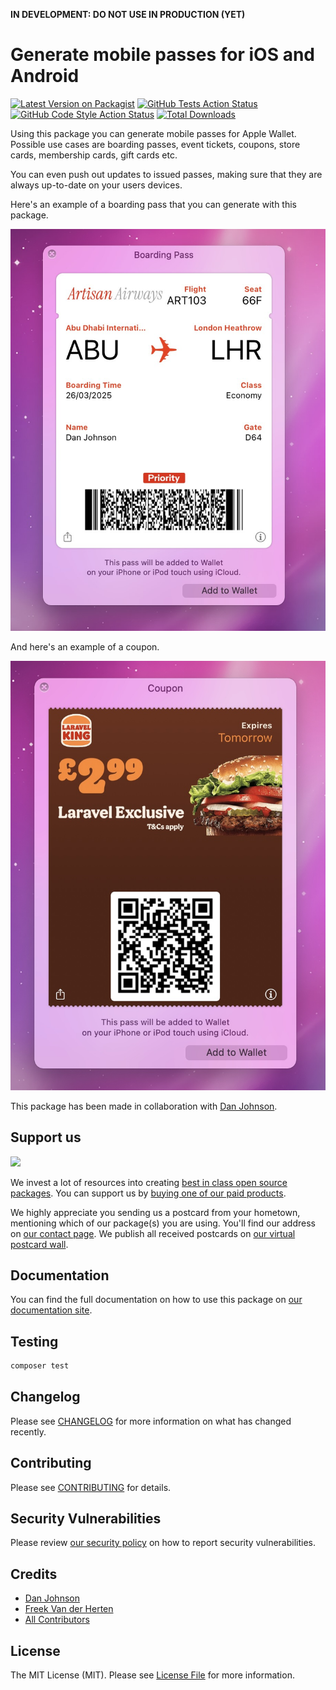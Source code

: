 **IN DEVELOPMENT: DO NOT USE IN PRODUCTION (YET)**

# Generate mobile passes for iOS and Android

[![Latest Version on Packagist](https://img.shields.io/packagist/v/spatie/laravel-mobile-pass.svg?style=flat-square)](https://packagist.org/packages/spatie/laravel-mobile-pass)
[![GitHub Tests Action Status](https://img.shields.io/github/actions/workflow/status/spatie/laravel-mobile-pass/run-tests.yml?branch=main&label=tests&style=flat-square)](https://github.com/spatie/laravel-mobile-pass/actions?query=workflow%3Arun-tests+branch%3Amain)
[![GitHub Code Style Action Status](https://img.shields.io/github/actions/workflow/status/spatie/laravel-mobile-pass/fix-php-code-style-issues.yml?branch=main&label=code%20style&style=flat-square)](https://github.com/spatie/laravel-mobile-pass/actions?query=workflow%3A"Fix+PHP+code+style+issues"+branch%3Amain)
[![Total Downloads](https://img.shields.io/packagist/dt/spatie/laravel-mobile-pass.svg?style=flat-square)](https://packagist.org/packages/spatie/laravel-mobile-pass)

Using this package you can generate mobile passes for Apple Wallet. Possible use cases are boarding passes, event tickets, coupons, store cards, membership cards, gift cards etc.

You can even push out updates to issued passes, making sure that they are always up-to-date on your users devices.

Here's an example of a boarding pass that you can generate with this package.

![boarding pass](https://github.com/spatie/laravel-mobile-pass/blob/main/docs/images/boarding.jpg?raw=true)

And here's an example of a coupon.

![coupon](https://github.com/spatie/laravel-mobile-pass/blob/main/docs/images/coupon.jpg?raw=true)

This package has been made in collaboration with [Dan Johnson](DanJohnson.xyz).

## Support us

[<img src="https://github-ads.s3.eu-central-1.amazonaws.com/laravel-mobile-pass.jpg?t=1" width="419px" />](https://spatie.be/github-ad-click/laravel-mobile-pass)

We invest a lot of resources into creating [best in class open source packages](https://spatie.be/open-source). You can support us by [buying one of our paid products](https://spatie.be/open-source/support-us).

We highly appreciate you sending us a postcard from your hometown, mentioning which of our package(s) you are using. You'll find our address on [our contact page](https://spatie.be/about-us). We publish all received postcards on [our virtual postcard wall](https://spatie.be/open-source/postcards).

## Documentation

You can find the full documentation on how to use this package on [our documentation site](https://spatie.be/docs/laravel-mobile-pass).

## Testing

```bash
composer test
```

## Changelog

Please see [CHANGELOG](CHANGELOG.md) for more information on what has changed recently.

## Contributing

Please see [CONTRIBUTING](CONTRIBUTING.md) for details.

## Security Vulnerabilities

Please review [our security policy](../../security/policy) on how to report security vulnerabilities.

## Credits

- [Dan Johnson](https://github.com/danjohnson95)
- [Freek Van der Herten](https//github.com/freekmurze)
- [All Contributors](../../contributors)

## License

The MIT License (MIT). Please see [License File](LICENSE.md) for more information.

